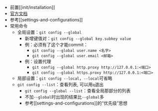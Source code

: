 - 前置[[init/installation]]
- [官方文档](https://git-scm.com/docs/git-config)
- 参考[[settings-and-configurations]]
- 常用命令
  - 全局设置：`git config --global`
    - 新增键值对：`git config --global key.subkey value`
    - 例：必须有了这个才能commit：
      - `git config --global user.name <名字>`
      - `git config --global user.email <邮箱>`
    - 例：设置代理
      - `git config --global http.proxy http://127.0.0.1:<端口>`
      - `git config --global https.proxy http://127.0.0.1:<端口>`
  - 局部设置：`git config --local`，`--local`可省略
  - `git config --list`：查看列表, 可以用`q`退出
    - `git config --global --list`：查看全局那部分的列表
    - 不加`--global`时出现的结果比`--global`多
    - 参考[[settings-and-configurations]]的“优先级”思想